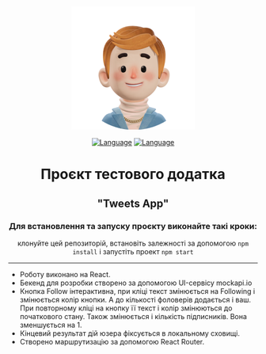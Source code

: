 <div align="center">

![GoIT](./src/images/boy.png)
</div>
<div align="center">

[![Language](https://img.shields.io/badge/Language-UA-yellow.svg)](README.md)
[![Language](https://img.shields.io/badge/Language-EN-blue.svg)](README.en.md)
</div>

<div align="center">

# Проєкт тестового додатка 
## "Tweets App"

### Для встановлення та запуску проєкту виконайте такі кроки:
клонуйте цей репозиторій, встановіть залежності за допомогою ```npm install``` і запустіть проект  ```npm start```

</div>

___

- Роботу виконано на React.
- Бекенд для розробки створено за допомогою UI-сервісу mockapi.io
- Кнопка Follow інтерактивна, при кліці текст змінюється на Following і змінюється колір кнопки. А до кількості фоловерів додається і ваш. При повторному кліці на кнопку її текст і колір змінюються до початкового стану. Також змінюється і кількість підписників. Вона зменшується на 1.
- Кінцевий результат дій юзера фіксується в локальному сховищі.
- Створено маршрутизацію за допомогою React Router.


